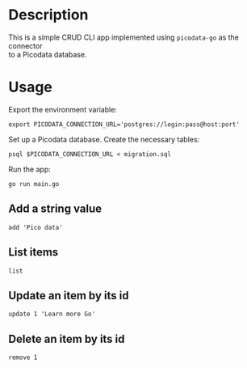 # Description

This is a simple CRUD CLI app implemented using `picodata-go` as the connector  
to a Picodata database.

# Usage

Export the environment variable:

    export PICODATA_CONNECTION_URL='postgres://login:pass@host:port'

Set up a Picodata database. Create the necessary tables:

    psql $PICODATA_CONNECTION_URL < migration.sql

Run the app:

    go run main.go

## Add a string value

    add 'Pico data'

## List items

    list

## Update an item by its id

    update 1 'Learn more Go'

## Delete an item by its id

    remove 1
